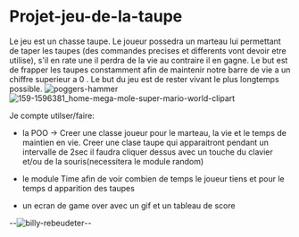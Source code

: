 # Projet-jeu-de-la-taupe 
Le jeu est un chasse taupe. Le joueur possedra un marteau lui permettant de taper les taupes (des commandes precises et differents vont devoir etre utilise), s'il en rate une il perdra de la vie au contraire il en gagne. Le but est de frapper les taupes constamment afin de maintenir notre barre de vie a un chiffre superieur a 0 . Le but du jeu est de rester vivant le plus longtemps possible.
![poggers-hammer](https://user-images.githubusercontent.com/90553363/147873355-febcea57-520f-4570-be03-464e2573bcd5.gif) ![159-1596381_home-mega-mole-super-mario-world-clipart](https://user-images.githubusercontent.com/90553363/147873392-28d1ef06-9d7b-4d7b-bd11-d51495158c11.png)


Je compte utilser/faire:

- la POO -> Creer une classe joueur pour le marteau, la vie et le temps de maintien en vie. Creer une clase taupe qui apparaitront pendant un intervalle de 2sec il faudra cliquer dessus avec un touche du clavier et/ou de la souris(necessitera le module random)

- le module Time afin de voir combien de temps le joueur tiens et pour le temps d apparition des taupes

- un ecran de game over avec un gif et un tableau de score 

--![billy-rebeudeter](https://user-images.githubusercontent.com/90553363/147873100-e66432fb-2fd7-437b-830d-c5746fe2be8e.gif)--
